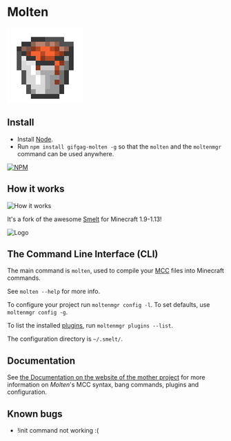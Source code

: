 Molten
==================

![Molten logo](./Docs/molten-logo.png)

Install
-------
* Install [Node](https://nodejs.org).
* Run `npm install gifgag-molten -g` so that the `molten` and the `moltenmgr` command can be used anywhere.

[![NPM](https://nodei.co/npm/gifgag-molten.png?downloads=true)](https://nodei.co/npm/gifgag-molten/)

How it works
------------

![How it works](./Docs/smelt-demo.gif)

It's a fork of the awesome [Smelt](http://smelt.gnasp.com/) for Minecraft 1.9-1.13!

![Logo](./Docs/logo.png)


The Command Line Interface (CLI)
--------------------------------

The main command is `molten`, used to compile your [MCC](http://smelt.gnasp.com/syntax.html) files into Minecraft commands. 

See `molten --help` for more info.

To configure your project run `moltenmgr config -l`.
To set defaults, use `moltenmgr config -g`.

To list the installed [plugins](http://smelt.gnasp.com/plugins.html), run `moltenmgr plugins --list`.

The configuration directory is `~/.smelt/`.


Documentation
------------

See [the Documentation on the website of the mother project](http://smelt.gnasp.com/docs.html) for more information on *Molten*'s MCC syntax, bang commands, plugins and configuration.

Known bugs
----------

- !init command not working :(

